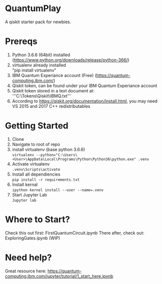 # QuantumPlay
A qiskit starter pack for newbies. 

# Prereqs
1. Python 3.6.6 (64bit) installed (https://www.python.org/downloads/release/python-366/)
2. virtualenv already installed  
  "pip install virtualenv"
3. IBM Quantum Experiance account (Free) (https://quantum-computing.ibm.com/)
4. Qiskit token, can be found under your IBM Quantum Experiance account
5. Qiskit token stored in a text document at:  
  '''C:\Tokens\Qiskit\IBMQ.txt'''
6. According to https://qiskit.org/documentation/install.html, you may need VS 2015 and 2017 C++ redistributables 

# Getting Started
1. Clone  
2. Navigate to root of repo
3. install virtualenv (base python 3.6.6)  
  ```virtualenv --python="C:\Users\<User>\AppData\Local\Programs\Python\Python36\python.exe" .venv```  
4. Activate virtualenv  
  ```.venv\Scripts\activate```
5. Install all dependiencies  
  ```pip install -r requirements.txt```  
6. Install kernal  
  ```ipython kernel install --user --name=.venv```
7. Start Jupyter Lab  
  ```Jupyter lab```

# Where to Start?
Check this out first: FirstQuantumCircuit.ipynb
There after, check out: ExploringGates.ipynb (WIP)

# Need help?
Great resource here: https://quantum-computing.ibm.com/jupyter/tutorial/1_start_here.ipynb

